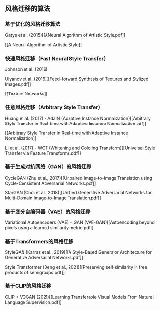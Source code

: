 ## 风格迁移的算法

### 基于优化的风格迁移算法

Gatys et al. (2015)[[ANeural Algorithm of Artistic Style.pdf]]

[[A Neural Algorithm of Artistic Style]]

### 快速风格迁移（Fast Neural Style Transfer）

Johnson et al. (2016)

Ulyanov et al. (2016)[[Feed-forward Synthesis of Textures and Stylized Images.pdf]]

[[Texture Networks]]
### 任意风格迁移（Arbitrary Style Transfer）

Huang et al. (2017) - AdaIN (Adaptive Instance Normalization)[[Arbitrary Style Transfer in Real-time with Adaptive Instance Normalization.pdf]]

[[Arbitrary Style Transfer in Real-time with Adaptive Instance Normalization]]

Li et al. (2017) - WCT (Whitening and Coloring Transform)[[Universal Style Transfer via Feature Transforms.pdf]]

### 基于生成对抗网络（GAN）的风格迁移

CycleGAN (Zhu et al., 2017)[[Unpaired Image-to-Image Translation using Cycle-Consistent Adversarial Networks.pdf]]


StarGAN (Choi et al., 2018)[[Unified Generative Adversarial Networks for Multi-Domain Image-to-Image Translation.pdf]]

### 基于变分自编码器（VAE）的风格迁移

Variational Autoencoders (VAE) + GAN (VAE-GAN)[[Autoencoding beyond pixels using a learned similarity metric.pdf]]

### 基于Transformers的风格迁移

StyleGAN (Karras et al., 2019)[[A Style-Based Generator Architecture for Generative Adversarial Networks.pdf]]

Style Transformer (Deng et al., 2021)[[Preserving self-similarity in free products of semigroups.pdf]]

### 基于CLIP的风格迁移

CLIP + VQGAN (2021)[[Learning Transferable Visual Models From Natural Language Supervision.pdf]]
